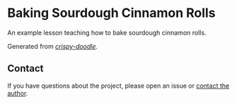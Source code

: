 # Baking Sourdough Cinnamon Rolls

An example lesson teaching how to bake sourdough cinnamon rolls.

Generated from [_crispy-doodle_](https://github.com/carpentries/crispy-doodle).

## Contact

If you have questions about the project, please open an issue or [contact the author](mailto:other_example@example.com).
